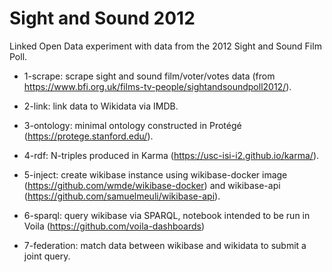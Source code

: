 # Sight and Sound 2012
Linked Open Data experiment with data from the 2012 Sight and Sound Film Poll.

- 1-scrape: scrape sight and sound film/voter/votes data (from https://www.bfi.org.uk/films-tv-people/sightandsoundpoll2012/).

- 2-link: link data to Wikidata via IMDB.

- 3-ontology: minimal ontology constructed in Protégé (https://protege.stanford.edu/).

- 4-rdf: N-triples produced in Karma (https://usc-isi-i2.github.io/karma/).

- 5-inject: create wikibase instance using wikibase-docker image (https://github.com/wmde/wikibase-docker) and wikibase-api (https://github.com/samuelmeuli/wikibase-api).

- 6-sparql: query wikibase via SPARQL, notebook intended to be run in Voila (https://github.com/voila-dashboards)

- 7-federation: match data between wikibase and wikidata to submit a joint query.
